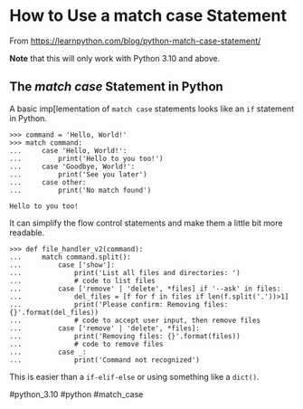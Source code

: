# How to Use a match case Statement

From https://learnpython.com/blog/python-match-case-statement/

**Note** that this will only work with Python 3.10 and above.

## The *match case* Statement in Python

A basic imp[lementation of `match case` statements looks like an `if` statement
in Python.

```
>>> command = 'Hello, World!'
>>> match command:
...     case 'Hello, World!':
...         print('Hello to you too!')
...     case 'Goodbye, World!':
...         print('See you later')
...     case other:
...         print('No match found')

Hello to you too!
```

It can simplify the flow control statements and make them a little bit more
readable.

```
>>> def file_handler_v2(command):
...     match command.split():
...         case ['show']:
...             print('List all files and directories: ')
...             # code to list files
...         case ['remove' | 'delete', *files] if '--ask' in files:
...             del_files = [f for f in files if len(f.split('.'))>1]
...             print('Please confirm: Removing files: {}'.format(del_files))
...             # code to accept user input, then remove files
...         case ['remove' | 'delete', *files]:
...             print('Removing files: {}'.format(files))
...             # code to remove files
...         case _:
...             print('Command not recognized')
```

This is easier than a `if-elif-else` or using something like a `dict()`.

#python_3.10 #python #match_case
